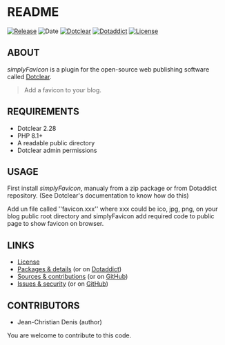 # README

[![Release](https://img.shields.io/badge/release-2023.10.20-a2cbe9.svg)](https://git.dotclear.watch/JcDenis/simplyFavicon/releases)
![Date](https://img.shields.io/badge/date-2023.10.20-c44d58.svg)
[![Dotclear](https://img.shields.io/badge/dotclear-v2.28-137bbb.svg)](https://fr.dotclear.org/download)
[![Dotaddict](https://img.shields.io/badge/dotaddict-official-9ac123.svg)](https://plugins.dotaddict.org/dc2/details/simplyFavicon)
[![License](https://img.shields.io/github/license/JcDenis/simplyFavicon)](https://git.dotclear.watch/JcDenis/simplyFavicon/blob/master/LICENSE)

## ABOUT

_simplyFavicon_ is a plugin for the open-source web publishing software called [Dotclear](https://www.dotclear.org).

> Add a favicon to your blog.

## REQUIREMENTS

* Dotclear 2.28
* PHP 8.1+
* A readable public directory
* Dotclear admin permissions

## USAGE

First install _simplyFavicon_, manualy from a zip package or from 
Dotaddict repository. (See Dotclear's documentation to know how do this)

Add un file called ''favicon.xxx'' where xxx could be ico, jpg, png, 
on your blog public root directory and 
simplyFavicon add required code to public page to show favicon on browser.

## LINKS

* [License](https://git.dotclear.watch/JcDenis/simplyFavicon/src/branch/master/LICENSE)
* [Packages & details](https://git.dotclear.watch/JcDenis/simplyFavicon/releases) (or on [Dotaddict](https://plugins.dotaddict.org/dc2/details/simplyFavicon))
* [Sources & contributions](https://git.dotclear.watch/JcDenis/simplyFavicon) (or on [GitHub](https://github.com/JcDenis/simplyFavicon))
* [Issues & security](https://git.dotclear.watch/JcDenis/simplyFavicon/issues) (or on [GitHub](https://github.com/JcDenis/simplyFavicon/issues))

## CONTRIBUTORS

* Jean-Christian Denis (author)

You are welcome to contribute to this code.
